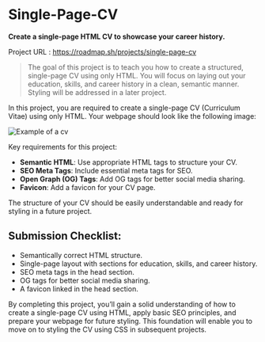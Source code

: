 # Single-Page-CV

**Create a single-page HTML CV to showcase your career history.**

Project URL : https://roadmap.sh/projects/single-page-cv

> The goal of this project is to teach you how to create a structured, single-page CV using only HTML. You will focus on laying out your education, skills, and career history in a clean, semantic manner. Styling will be addressed in a later project.

In this project, you are required to create a single-page CV (Curriculum Vitae) using only HTML. Your webpage should look like the following image:

![Example of a cv](https://assets.roadmap.sh/guest/resume-template-zyl70.png)

Key requirements for this project:

- **Semantic HTML**: Use appropriate HTML tags to structure your CV.
- **SEO Meta Tags**: Include essential meta tags for SEO.
- **Open Graph (OG) Tags**: Add OG tags for better social media sharing.
- **Favicon**: Add a favicon for your CV page.

The structure of your CV should be easily understandable and ready for styling in a future project.

## Submission Checklist:

- Semantically correct HTML structure.
- Single-page layout with sections for education, skills, and career history.
- SEO meta tags in the head section.
- OG tags for better social media sharing.
- A favicon linked in the head section.

By completing this project, you’ll gain a solid understanding of how to create a single-page CV using HTML, apply basic SEO principles, and prepare your webpage for future styling. This foundation will enable you to move on to styling the CV using CSS in subsequent projects.
